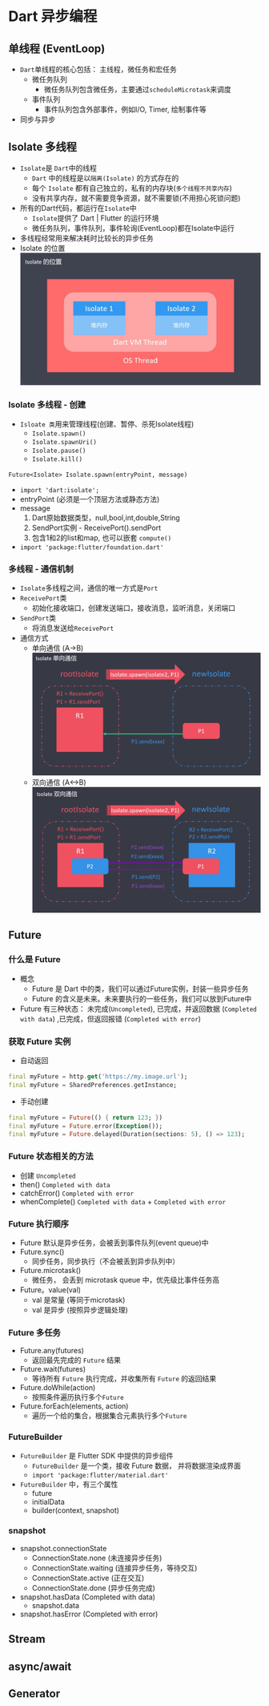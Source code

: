 # Dart 异步编程
## 单线程 (EventLoop)
- `Dart`单线程的核心包括： 主线程，微任务和宏任务
  - 微任务队列
    - 微任务队列包含微任务，主要通过`scheduleMicrotask`来调度
  - 事件队列
    - 事件队列包含外部事件，例如I/O, Timer, 绘制事件等
- 同步与异步

## Isolate 多线程
- `Isolate`是 `Dart`中的线程
  - `Dart` 中的线程是以`隔离(Isolate)`  的方式存在的
  - 每个 `Isolate` 都有自己独立的，私有的内存块(`多个线程不共享内存`)
  - 没有共享内存，就不需要竞争资源，就不需要锁(不用担心死锁问题)
- 所有的Dart代码，都运行在`Isolate`中
  - `Isolate`提供了 Dart | Flutter 的运行环境
  - 微任务队列，事件队列，事件轮询(EventLoop)都在Isolate中运行
- 多线程经常用来解决耗时比较长的异步任务
- Isolate 的位置
![location](../assets/Isolate_loaction.jpg)
### Isolate 多线程 - 创建
- `Isloate 类`用来管理线程(创建、暂停、杀死Isolate线程)
  - `Isolate.spawn()`
  - `Isolate.spawnUri()`
  - `Isolate.pause()`
  - `Isolate.kill()`
   
`Future<Isolate> Isolate.spawn(entryPoint, message)`
- `import 'dart:isolate';`
- entryPoint (必须是一个顶层方法或静态方法)
- message 
  1. Dart原始数据类型，null,bool,int,double,String
  2. SendPort实例 - ReceivePort().sendPort
  3. 包含1和2的list和map, 也可以嵌套
`compute()`
- `import 'package:flutter/foundation.dart'`

### 多线程 - 通信机制
- `Isolate`多线程之间，通信的唯一方式是`Port`
- `ReceivePort`类
  - 初始化接收端口，创建发送端口，接收消息，监听消息，关闭端口
- `SendPort`类
  - 将消息发送给`ReceivePort`
- 通信方式 
  - 单向通信 (A->B)
  ![unidirectional](../assets/unidirectional.jpg)
  - 双向通信 (A<->B)
  ![bidirectional](../assets/bidirectional.jpg)

## Future
### 什么是 Future
- 概念
  - Future 是 Dart 中的类，我们可以通过Future实例，封装一些异步任务
  - Future 的含义是未来。未来要执行的一些任务，我们可以放到Future中
- Future 有三种状态： 未完成(`Uncompleted`), 已完成，并返回数据 (`Completed with data`) ,已完成，但返回报错 (`Completed with error`)  
### 获取 Future 实例
- 自动返回
```dart
final myFuture = http.get('https://my.image.url');
final myFuture = SharedPreferences.getInstance;
```
- 手动创建
```dart
final myFuture = Future(() { return 123; })
final myFuture = Future.error(Exception());
final myFuture = Future.delayed(Duration(sections: 5), () => 123);
``` 
### Future 状态相关的方法
- 创建 `Uncompleted`
- then() `Completed with data`
- catchError() `Completed with error`
- whenComplete() `Completed with data` + `Completed with error`

### Future 执行顺序
- Future 默认是异步任务，会被丢到事件队列(event queue)中
- Future.sync()
  - 同步任务，同步执行（不会被丢到异步队列中）
- Future.microtask()
  - 微任务， 会丢到 microtask queue 中，优先级比事件任务高
- Future。value(val)
  - val 是常量 (等同于microtask)
  - val 是异步 (按照异步逻辑处理)
### Future 多任务
- Future.any(futures)
  - 返回最先完成的 `Future` 结果
- Future.wait(futures)
  - 等待所有 `Future` 执行完成，并收集所有 `Future` 的返回结果
- Future.doWhile(action)
  - 按照条件遍历执行多个`Future`
- Future.forEach(elements, action)
  - 遍历一个给的集合，根据集合元素执行多个`Future`

### FutureBuilder
- `FutureBuilder` 是 Flutter SDK 中提供的异步组件
  - `FutureBuilder` 是一个类，接收 Future 数据， 并将数据渲染成界面
  - `import 'package:flutter/material.dart'`
- `FutureBuilder` 中，有三个属性
  - future
  - initialData
  - builder(context, snapshot)
### snapshot
- snapshot.connectionState
  - ConnectionState.none (未连接异步任务)
  - ConnectionState.waiting (连接异步任务，等待交互)
  - ConnectionState.active (正在交互)
  - ConnectionState.done (异步任务完成)
- snapshot.hasData (Completed with data)
  - snapshot.data
- snapshot.hasError (Completed with error)
## Stream
## async/await
## Generator